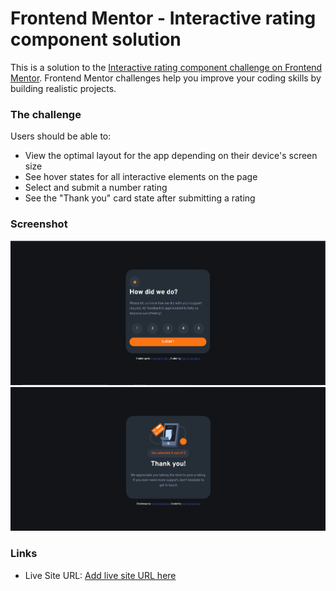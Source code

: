 # Frontend Mentor - Interactive rating component solution

This is a solution to the [Interactive rating component challenge on Frontend Mentor](https://www.frontendmentor.io/challenges/interactive-rating-component-koxpeBUmI). Frontend Mentor challenges help you improve your coding skills by building realistic projects. 


### The challenge

Users should be able to:

- View the optimal layout for the app depending on their device's screen size
- See hover states for all interactive elements on the page
- Select and submit a number rating
- See the "Thank you" card state after submitting a rating

### Screenshot

![](./screenshots/ss1.png)
![](./screenshots/ss2.png)



### Links

- Live Site URL: [Add live site URL here]([https://your-live-site-url.com](https://mayanks928.github.io/interactive-rating-component-main/))




